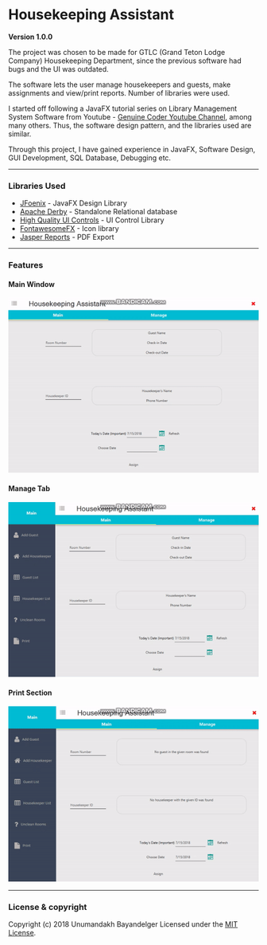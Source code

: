 # Housekeeping Assistant
**Version 1.0.0**

The project was chosen to be made for GTLC (Grand Teton Lodge Company) Housekeeping Department, since the previous software had bugs and the UI was outdated.

The software lets the user manage housekeepers and guests, make assignments and view/print reports. Number of libraries were used.

I started off following a JavaFX tutorial series on Library Management System Software from Youtube - [Genuine Coder Youtube Channel](https://www.youtube.com/playlist?list=PLhs1urmduZ29jTcE1ca8Z6bZNvH_39ayL), among many others. Thus, the software design pattern, and the libraries used are similar.

Through this project, I have gained experience in JavaFX, Software Design, GUI Development, SQL Database, Debugging etc.

---
### Libraries Used
  * [JFoenix](https://github.com/jfoenixadmin/JFoenix) - JavaFX Design Library
  * [Apache Derby](https://db.apache.org/derby/) - Standalone Relational database
  * [High Quality UI Controls](http://fxexperience.com/controlsfx/) - UI Control Library
  * [FontawesomeFX](https://bitbucket.org/Jerady/fontawesomefx) - Icon library
  * [Jasper Reports](https://community.jaspersoft.com/project/jasperreports-library/releases) - PDF Export

 ---
### Features
#### Main Window
![](images/Main.gif)
#### Manage Tab
![](images/Manage-Tab.gif)
#### Print Section
![](images/Print-Module.gif)

---
### License & copyright
Copyright (c) 2018 Unumandakh Bayandelger
Licensed under the [MIT License](LICENSE).